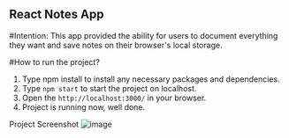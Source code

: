 ## React Notes App

#Intention:
This app provided the ability for users to document everything they want and save notes on their browser's local storage.

#How to run the project?

1. Type npm install to install any necessary packages and dependencies.
2. Type `npm start` to start the project on localhost.
3. Open the `http://localhost:3000/` in your browser.
4. Project is running now, well done.

Project Screenshot
![image](https://user-images.githubusercontent.com/53160804/199908701-24d866fc-75aa-41da-b44a-9ae2bc8460c4.png)


